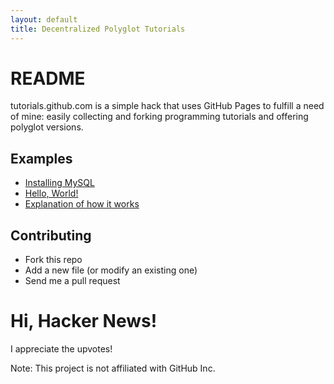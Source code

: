```yaml
---
layout: default
title: Decentralized Polyglot Tutorials
---
```


README
======

tutorials.github.com is a simple hack that uses GitHub Pages to fulfill a need of mine: easily collecting and forking programming tutorials and offering polyglot versions.

Examples
--------

* [Installing MySQL](pages/installing-mysql.html)
* [Hello, World!](pages/hello-world.html "Hello, World!")
* [Explanation of how it works](pages/test.html)

Contributing
------------

- Fork this repo
- Add a new file (or modify an existing one)
- Send me a pull request

Hi, Hacker News!
================

I appreciate the upvotes!

Note: This project is not affiliated with GitHub Inc.

